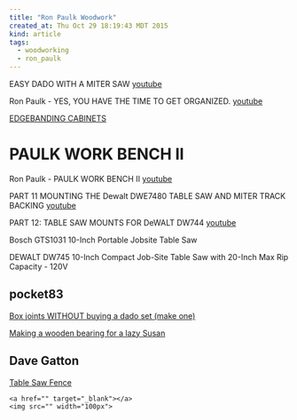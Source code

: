 ```yaml
---
title: "Ron Paulk Woodwork"
created_at: Thu Oct 29 18:19:43 MDT 2015
kind: article
tags:
  - woodworking
  - ron_paulk
---
```




EASY DADO WITH A MITER SAW <a href="https://www.youtube.com/watch?v=YynWuNeGuQY" target="_blank">youtube</a>


Ron Paulk - YES, YOU HAVE THE TIME TO GET ORGANIZED.
<a href="https://www.youtube.com/watch?v=vfxttuLVldQ" target="_blank">youtube</a>



<a href="https://www.youtube.com/watch?v=kYy9lR3Cym0" target="_blank">EDGEBANDING CABINETS</a>

# PAULK WORK BENCH II

Ron Paulk - PAULK WORK BENCH II
<a href="https://www.youtube.com/watch?v=KnNi6Tpp-ac" target="_blank">youtube</a>

PART 11 MOUNTING THE Dewalt DWE7480 TABLE SAW AND MITER TRACK BACKING
<a href="https://www.youtube.com/watch?v=F2rHdHrbtYI&index=13&list=PLB1ATCukiUGSEvdBc7NnqlmxHAwdx6C83" target="_blank">youtube</a>

PART 12: TABLE SAW MOUNTS FOR DeWALT DW744
<a href="https://www.youtube.com/watch?v=8ExSvvXdXNw&index=13&list=PLB1ATCukiUGRpTw3dlQFSk8uOmIEP3BJ1" target="_blank">youtube</a>

Bosch GTS1031 10-Inch Portable Jobsite Table Saw

DEWALT DW745 10-Inch Compact Job-Site Table Saw with 20-Inch Max Rip Capacity - 120V

## pocket83

<a href="https://www.youtube.com/watch?v=jVuPF7GxC2s" target="_blank">Box joints WITHOUT buying a dado set (make one)</a>

<a href="https://www.youtube.com/watch?v=1-L3PW4J30w" target="_blank">Making a wooden bearing for a lazy Susan</a>


## Dave Gatton

<a href="https://www.youtube.com/watch?v=G2UBAkrYqWI" target="_blank">Table Saw Fence</a>

~~~~~~~~~~~~~~~~
<a href="" target="_blank"></a>
<img src="" width="100px">
~~~~~~~~~~~~~~~~

